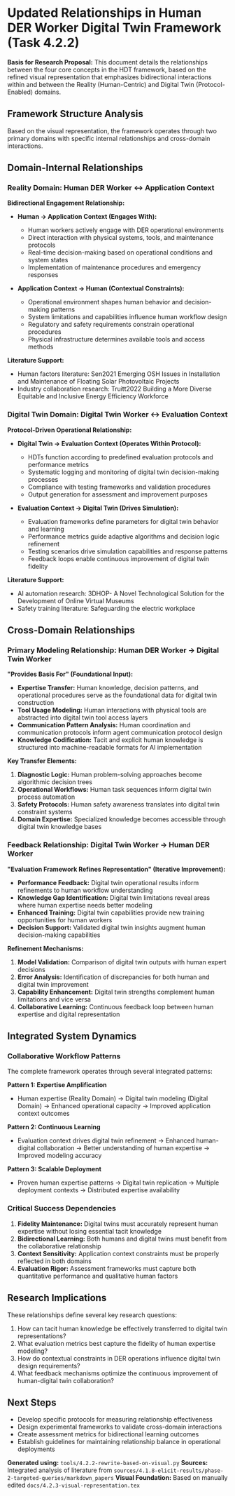 # Updated Relationships in Human DER Worker Digital Twin Framework (Task 4.2.2)

**Basis for Research Proposal:** This document details the relationships between the four core concepts in the HDT framework, based on the refined visual representation that emphasizes bidirectional interactions within and between the Reality (Human-Centric) and Digital Twin (Protocol-Enabled) domains.

## Framework Structure Analysis

Based on the visual representation, the framework operates through two primary domains with specific internal relationships and cross-domain interactions.

## Domain-Internal Relationships

### Reality Domain: Human DER Worker ↔ Application Context

**Bidirectional Engagement Relationship:**
- **Human → Application Context (Engages With):**
  - Human workers actively engage with DER operational environments
  - Direct interaction with physical systems, tools, and maintenance protocols
  - Real-time decision-making based on operational conditions and system states
  - Implementation of maintenance procedures and emergency responses

- **Application Context → Human (Contextual Constraints):**
  - Operational environment shapes human behavior and decision-making patterns
  - System limitations and capabilities influence human workflow design
  - Regulatory and safety requirements constrain operational procedures
  - Physical infrastructure determines available tools and access methods

**Literature Support:**
- Human factors literature: Sen2021 Emerging OSH Issues in Installation and Maintenance of Floating Solar Photovoltaic Projects 
- Industry collaboration research: Truitt2022 Building a More Diverse Equitable and Inclusive Energy Efficiency Workforce

### Digital Twin Domain: Digital Twin Worker ↔ Evaluation Context

**Protocol-Driven Operational Relationship:**
- **Digital Twin → Evaluation Context (Operates Within Protocol):**
  - HDTs function according to predefined evaluation protocols and performance metrics
  - Systematic logging and monitoring of digital twin decision-making processes
  - Compliance with testing frameworks and validation procedures
  - Output generation for assessment and improvement purposes

- **Evaluation Context → Digital Twin (Drives Simulation):**
  - Evaluation frameworks define parameters for digital twin behavior and learning
  - Performance metrics guide adaptive algorithms and decision logic refinement
  - Testing scenarios drive simulation capabilities and response patterns
  - Feedback loops enable continuous improvement of digital twin fidelity

**Literature Support:**
- AI automation research: 3DHOP- A Novel Technological Solution for the Development of Online Virtual Museums
- Safety training literature: Safeguarding the electric workplace

## Cross-Domain Relationships

### Primary Modeling Relationship: Human DER Worker → Digital Twin Worker

**"Provides Basis For" (Foundational Input):**
- **Expertise Transfer:** Human knowledge, decision patterns, and operational procedures serve as the foundational data for digital twin construction
- **Tool Usage Modeling:** Human interactions with physical tools are abstracted into digital twin tool access layers
- **Communication Pattern Analysis:** Human coordination and communication protocols inform agent communication protocol design
- **Knowledge Codification:** Tacit and explicit human knowledge is structured into machine-readable formats for AI implementation

**Key Transfer Elements:**
1. **Diagnostic Logic:** Human problem-solving approaches become algorithmic decision trees
2. **Operational Workflows:** Human task sequences inform digital twin process automation
3. **Safety Protocols:** Human safety awareness translates into digital twin constraint systems
4. **Domain Expertise:** Specialized knowledge becomes accessible through digital twin knowledge bases

### Feedback Relationship: Digital Twin Worker → Human DER Worker

**"Evaluation Framework Refines Representation" (Iterative Improvement):**
- **Performance Feedback:** Digital twin operational results inform refinements to human workflow understanding
- **Knowledge Gap Identification:** Digital twin limitations reveal areas where human expertise needs better modeling
- **Enhanced Training:** Digital twin capabilities provide new training opportunities for human workers
- **Decision Support:** Validated digital twin insights augment human decision-making capabilities

**Refinement Mechanisms:**
1. **Model Validation:** Comparison of digital twin outputs with human expert decisions
2. **Error Analysis:** Identification of discrepancies for both human and digital twin improvement
3. **Capability Enhancement:** Digital twin strengths complement human limitations and vice versa
4. **Collaborative Learning:** Continuous feedback loop between human expertise and digital representation

## Integrated System Dynamics

### Collaborative Workflow Patterns

The complete framework operates through several integrated patterns:

**Pattern 1: Expertise Amplification**
- Human expertise (Reality Domain) → Digital twin modeling (Digital Domain) → Enhanced operational capacity → Improved application context outcomes

**Pattern 2: Continuous Learning**
- Evaluation context drives digital twin refinement → Enhanced human-digital collaboration → Better understanding of human expertise → Improved modeling accuracy

**Pattern 3: Scalable Deployment**
- Proven human expertise patterns → Digital twin replication → Multiple deployment contexts → Distributed expertise availability

### Critical Success Dependencies

1. **Fidelity Maintenance:** Digital twins must accurately represent human expertise without losing essential tacit knowledge
2. **Bidirectional Learning:** Both humans and digital twins must benefit from the collaborative relationship
3. **Context Sensitivity:** Application context constraints must be properly reflected in both domains
4. **Evaluation Rigor:** Assessment frameworks must capture both quantitative performance and qualitative human factors

## Research Implications

These relationships define several key research questions:
1. How can tacit human knowledge be effectively transferred to digital twin representations?
2. What evaluation metrics best capture the fidelity of human expertise modeling?
3. How do contextual constraints in DER operations influence digital twin design requirements?
4. What feedback mechanisms optimize the continuous improvement of human-digital twin collaboration?

## Next Steps

- Develop specific protocols for measuring relationship effectiveness
- Design experimental frameworks to validate cross-domain interactions
- Create assessment metrics for bidirectional learning outcomes
- Establish guidelines for maintaining relationship balance in operational deployments

**Generated using:** `tools/4.2.2-rewrite-based-on-visual.py`
**Sources:** Integrated analysis of literature from `sources/4.1.8-elicit-results/phase-2-targeted-queries/markdown_papers`
**Visual Foundation:** Based on manually edited `docs/4.2.3-visual-representation.tex`
